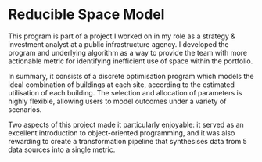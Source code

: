 # Reducible Space Model

This program is part of a project I worked on in my role as a strategy & investment analyst at a public infrastructure agency. I developed the program and underlying algorithm as a way to provide the team with more actionable metric for identifying inefficient use of space within the portfolio.

In summary, it consists of a discrete optimisation program which models the ideal combination of buildings at each site, according to the estimated utilisation of each building. The selection and allocation of parameters is highly flexible, allowing users to model outcomes under a variety of scenarios.

Two aspects of this project made it particularly enjoyable: it served as an excellent introduction to object-oriented programming, and it was also rewarding to create a transformation pipeline that synthesises data from 5 data sources into a single metric.
